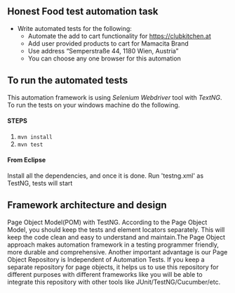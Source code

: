 ## Honest Food  test automation task
* Write automated tests for the following:
    * Automate the add to cart functionality for https://clubkitchen.at
    * Add user provided products to cart for Mamacita Brand
    * Use address “Semperstraße 44, 1180 Wien, Austria” 
    * You can choose any one browser for this automation


## To run the automated tests
This automation framework is using *Selenium Webdriver* tool with *TextNG*. To run the tests on your windows machine do the following.

#### STEPS
1. `mvn install`
2. `mvn test`

#### From Eclipse
Install all the dependencies, and once it is done. Run 'testng.xml' as TestNG, tests will start


## Framework architecture and design
Page Object Model(POM) with TestNG. According to the Page Object Model, you should keep the tests and element locators separately. This will keep the code clean and easy to understand and maintain.The Page Object approach makes automation framework in a testing programmer friendly, more durable and comprehensive. Another important advantage is our Page Object Repository is Independent of Automation Tests. If you keep a separate repository for page objects, it helps us to use this repository for different purposes with different frameworks like you will be able to integrate this repository with other tools like JUnit/TestNG/Cucumber/etc.
